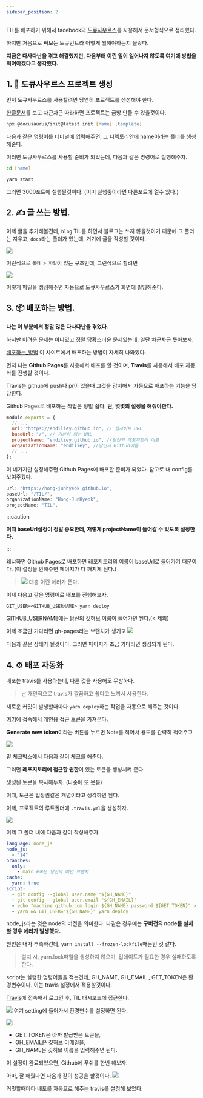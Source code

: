```yaml
---
sidebar_position: 2
---
```


TIL를 배포하기 위해서 facebook의 [도큐사우르스](https://docusaurus.io/ko/docs)를 사용해서 문서형식으로 정리했다.

하지만 처음으로 써보는 도큐먼트라 어떻게 뭘해야하는지 몰랐다.

**지금은 다사다난을 겪고 해결했지만, 다음부터 이런 일이 일어나지 않도록 여기에 방법을 적어야겠다고 생각했다.**

## 1. 🦖 도큐사우르스 프로젝트 생성

먼저 도큐사우르스를 사용할려면 당연히 프로젝트를 생성해야 한다.

[한글문서](https://docusaurus.io/ko/docs)를 보고 차근차근 따라하면 프로젝트는 금방 만들 수 있을것이다.

```zsh
npx @docusaurus/init@latest init [name] [template]
```

다음과 같은 명령어를 터미널에 입력해주면, 그 디렉토리안에 name이라는 폴더를 생성해준다.

이러면 도큐사우르스를 사용할 준비가 되었는데, 다음과 같은 명령어로 실행해주자.

```zsh
cd [name]

yarn start
```

그러면 3000포트에 실행될것이다. (이미 실행중이라면 다른포트에 열수 있다.)

## 2. ✍️ 글 쓰는 방법.

이제 글을 추가해볼건데, `blog` TIL를 하면서 블로그는 쓰지 않을것이기 때문에 그 폴더는 지우고, `docs`라는 폴더가 있는데, 거기에 글을 작성할 것이다.

![](https://images.velog.io/images/hjh040302/post/87a585a8-4fea-43ff-b96d-3bc390ba2672/image.png)

이런식으로 `폴더 > 파일`이 있는 구조인데, 그런식으로 할려면

![](https://images.velog.io/images/hjh040302/post/dee9927b-924f-40f6-b60e-21943c4d5f4d/image.png)

이렇게 파일을 생성해주면 자동으로 도큐사우르스가 화면에 빌딩해준다.

## 3. 📦 배포하는 방법.

**나는 이 부분에서 정말 많은 다사다난을 겪었다.**

하지만 어려운 문제는 아니였고 정말 당황스러운 문제였는데, 일단 차근차근 톺아보자.

[배포하는\_방법](https://docusaurus.io/ko/docs/deployment) 이 사이트에서 배포하는 방법이 자세히 나와있다.

먼저 나는 **Github Pages**를 사용해서 배포를 할 것이며, **Travis**를 사용해서 배포 자동화를 진행할 것이다.

Travis는 github에 push나 pr이 있을때 그것을 감지해서 자동으로 배포하는 기능을 담당한다.

Github Pages로 배포하는 작업은 정말 쉽다.
**단, 몇몇의 설정을 해줘야한다.**

```js title="/docusaurus.config.js"
module.exports = {
  // ...
  url: "https://endiliey.github.io", // 웹사이트 URL
  baseUrl: "/", // 기본이 되는 URL
  projectName: "endiliey.github.io", //당신의 레포지토리 이름
  organizationName: "endiliey", //당신의 Github이름
  // ...
};
```

이 네가지만 설정해주면 Github Pages에 배포할 준비가 되었다. 참고로 내 config를 보여주겠다.

```js
url: "https://hong-junhyeok.github.io",
baseUrl: "/TIL/",
organizationName: "Hong-JunHyeok",
projectName: "TIL",
```

:::caution

**이때 baseUrl설정이 정말 중요한데, 저렇게 projectName이 들어갈 수 있도록 설정한다.**

:::

왜냐하면 Github Pages로 배포하면 레포지토리의 이름이 baseUrl로 들어가기 때문이다. (이 설정을 안해주면 페이지가 다 깨지게 된다.)

> ![](https://images.velog.io/images/hjh040302/post/e9e09c24-5363-42f0-87fb-81150f24a9eb/image.png)
> 대충 이런 에러가 뜬다.

이제 다음고 같은 명령어로 배포를 진행해보자.

```
GIT_USER=<GITHUB_USERNAME> yarn deploy
```

GITHUB_USERNAME에는 당신의 깃허브 이름이 들어가면 된다.(< 제외)

이제 조금만 기다리면 gh-pages라는 브랜치가 생기고
![](https://images.velog.io/images/hjh040302/post/3edc5cbc-0aff-469b-a819-5588abec01f8/image.png)

다음과 같은 상태가 될것이다. 그러면 페이지가 조금 기다리면 생성되게 된다.

## 4. ⚙️ 배포 자동화

배포는 travis를 사용하는데, 다른 것을 사용해도 무방하다.

> 난 개인적으로 travis가 깔끔하고 쉽다고 느껴서 사용한다.

새로운 커밋이 발생할때마다 `yarn deploy`하는 작업을 자동으로 해주는 것이다.

[여기](https://github.com/settings/tokens)에 접속해서 개인용 접근 토큰을 가져온다.

**Generate new token**이라는 버튼을 누르면
Note를 적어서 용도를 간략히 적어주고

![](https://images.velog.io/images/hjh040302/post/60738d1a-dc6a-4c42-9b9e-be5da9a10048/image.png)

밑 체크박스에서 다음과 같이 체크를 해준다.

그러면 **레포지토리에 접근할 권한**이 있는 토큰을 생성시켜 준다.

생성된 토큰을 복사해두자. (나중에 또 못봄)

이때, 토큰은 입장권같은 개념이라고 생각하면 된다.

이제, 프로젝트의 루트폴더에 `.travis.yml`을 생성하자.

![](https://images.velog.io/images/hjh040302/post/67113369-4343-4e84-b5f5-9be7bde95a21/image.png)

이제 그 폴더 내에 다음과 같이 작성해주자.

```yml
language: node_js
node_js:
  - "14"
branches:
  only:
    - main #혹은 당신의 메인 브랜치
cache:
  yarn: true
script:
  - git config --global user.name "${GH_NAME}"
  - git config --global user.email "${GH_EMAIL}"
  - echo "machine github.com login ${GH_NAME} password ${GET_TOKEN}" > ~/.netrc
  - yarn && GIT_USER="${GH_NAME}" yarn deploy
```

node_js라는 것은 node의 버전을 의미한다. 나같은 경우에는 **구버전의 node를 설치할 경우 에러가 발생했다.**

원인은 내가 추측하건데, `yarn install --frozen-lockfile`때문인 것 같다.

> 설치 시, yarn.lock파일을 생성하지 않으며, 업데이트가 필요한 경우 실패하도록 한다.

script는 실행한 명령어들을 적는건데, GH_NAME, GH_EMAIL , GET_TOKEN은 환경변수이다. 이는 travis 설정에서 적용할것이다.

[Travis](https://travis-ci.com/)에 접속해서 로그인 후, TIL 대시보드에 접근한다.

![](https://images.velog.io/images/hjh040302/post/5ffdd1b2-44ce-45af-ba24-f1a5880a1e77/image.png)
여기 setting에 들어가서 환경변수를 설정하면 된다.

![](https://images.velog.io/images/hjh040302/post/d0b7a582-3b41-47be-8e80-0f6ec9ce70ed/image.png)

- GET_TOKEN은 아까 발급받은 토큰을,
- GH_EMAIL은 깃허브 이메일을,
- GH_NAME은 깃허브 이름을 입력해주면 된다.

이 설정이 완료되었으면, Github에 푸쉬를 한번 해보자.

아마, 잘 해줬다면 다음과 같이 성공을 할것이다.
![](https://images.velog.io/images/hjh040302/post/ce26d594-5101-4bb0-b16c-08865b389a08/image.png)

커밋할때마다 배포를 자동으로 해주는 travis를 설정해 보았다.
